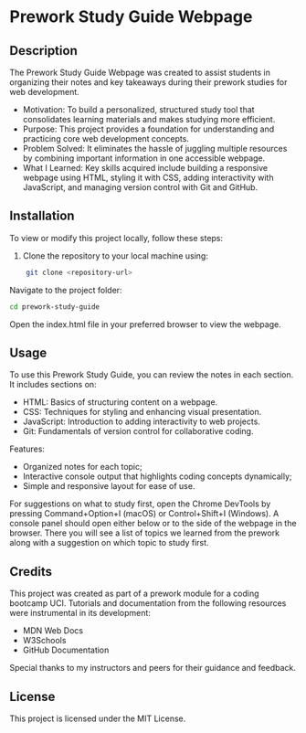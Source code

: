<!-- <<<<<<< HEAD
# prework-study-guide
Boot Camp Prework Study Guide for Students
======= -->
# Prework Study Guide Webpage

## Description

<!-- Provide a short description explaining the what, why, and how of your project. Use the following questions as a guide:

- What was your motivation?
- Why did you build this project? (Note: the answer is not "Because it was a homework assignment.")
- What problem does it solve?
- What did you learn? -->

The Prework Study Guide Webpage was created to assist students in organizing their notes and key takeaways during their prework studies for web development.

- Motivation: To build a personalized, structured study tool that consolidates learning materials and makes studying more efficient.
- Purpose: This project provides a foundation for understanding and practicing core web development concepts.
- Problem Solved: It eliminates the hassle of juggling multiple resources by combining important information in one accessible webpage.
- What I Learned: Key skills acquired include building a responsive webpage using HTML, styling it with CSS, adding interactivity with JavaScript, and managing version control with Git and GitHub.

<!-- ## Table of Contents (Optional)

If your README is long, add a table of contents to make it easy for users to find what they need.

- [Installation](#installation)
- [Usage](#usage)
- [Credits](#credits)
- [License](#license) -->

## Installation

<!-- What are the steps required to install your project? Provide a step-by-step description of how to get the development environment running. -->

To view or modify this project locally, follow these steps:

1. Clone the repository to your local machine using:
```bash
    git clone <repository-url>
```

Navigate to the project folder:
```bash
cd prework-study-guide
```

Open the index.html file in your preferred browser to view the webpage.

## Usage

<!-- Provide instructions and examples for use. Include screenshots as needed.

To add a screenshot, create an `assets/images` folder in your repository and upload your screenshot to it. Then, using the relative file path, add it to your README using the following syntax:

![alt text](assets/images/screenshot.png) -->

To use this Prework Study Guide, you can review the notes in each section. It includes sections on:

- HTML: Basics of structuring content on a webpage.
- CSS: Techniques for styling and enhancing visual presentation.
- JavaScript: Introduction to adding interactivity to web projects.
- Git: Fundamentals of version control for collaborative coding.

Features:
- Organized notes for each topic;
- Interactive console output that highlights coding concepts dynamically;
- Simple and responsive layout for ease of use.

 For suggestions on what to study first, open the Chrome DevTools by pressing Command+Option+I (macOS) or Control+Shift+I (Windows). A console panel should open either below or to the side of the webpage in the browser. There you will see a list of topics we learned from the prework along with a suggestion on which topic to study first.

## Credits

<!-- List your collaborators, if any, with links to their GitHub profiles.

If you used any third-party assets that require attribution, list the creators with links to their primary web presence in this section.

If you followed tutorials, include links to those here as well. -->

This project was created as part of a prework module for a coding bootcamp UCI. Tutorials and documentation from the following resources were instrumental in its development:

- MDN Web Docs
- W3Schools
- GitHub Documentation

Special thanks to my instructors and peers for their guidance and feedback.

## License

This project is licensed under the MIT License.

<!-- The last section of a high-quality README file is the license. This lets other developers know what they can and cannot do with your project. If you need help choosing a license, refer to [https://choosealicense.com/](https://choosealicense.com/). -->

<!-- ---

🏆 The previous sections are the bare minimum, and your project will ultimately determine the content of this document. You might also want to consider adding the following sections. -->

<!-- ## Badges -->

<!-- ![badmath](https://img.shields.io/github/languages/top/nielsenjared/badmath)

Badges aren't necessary, but they demonstrate street cred. Badges let other developers know that you know what you're doing. Check out the badges hosted by [shields.io](https://shields.io/). You may not understand what they all represent now, but you will in time. -->

<!-- ## Features

If your project has a lot of features, list them here. -->

<!-- ## How to Contribute

If you created an application or package and would like other developers to contribute to it, you can include guidelines for how to do so. The [Contributor Covenant](https://www.contributor-covenant.org/) is an industry standard, but you can always write your own if you'd prefer.

## Tests

Go the extra mile and write tests for your application. Then provide examples on how to run them here. -->
<!-- >>>>>>> 7598998 (Added a README at the project part2) -->
